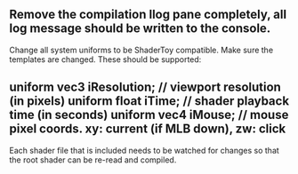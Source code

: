 Remove the compilation llog pane completely, all log message should be written to the console. 
---
Change all system uniforms to be ShaderToy compatible. Make sure the templates are changed. These should be supported:

uniform vec3      iResolution;           // viewport resolution (in pixels)
uniform float     iTime;                 // shader playback time (in seconds)
uniform vec4      iMouse;                // mouse pixel coords. xy: current (if MLB down), zw: click
---
Each shader file that is included needs to be watched for changes so that the root shader can be re-read
and compiled.
